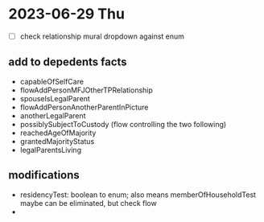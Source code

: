 # 2023-06-29 Thu

- [ ] check relationship mural dropdown against enum


## add to depedents facts

- capableOfSelfCare
- flowAddPersonMFJOtherTPRelationship
- spouseIsLegalParent
- flowAddPersonAnotherParentInPicture
- anotherLegalParent
- possiblySubjectToCustody (flow controlling the two following)
- reachedAgeOfMajority
- grantedMajorityStatus
- legalParentsLiving

## modifications

- residencyTest: boolean to enum; also means memberOfHouseholdTest maybe can be eliminated, but check flow
-
